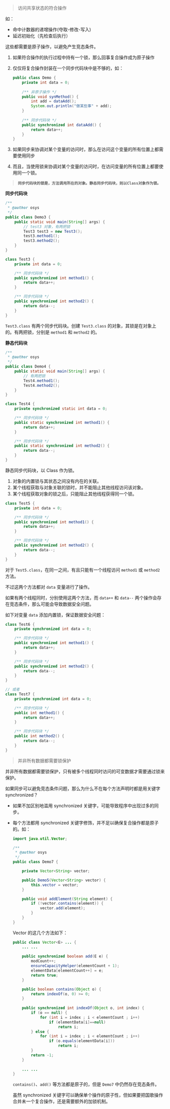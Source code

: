 > 访问共享状态的符合操作

如：

* 命中计数器的递增操作(夺取-修改-写入)
* 延迟初始化（先检查后执行）

这些都需要是原子操作，以避免产生竞态条件。

1. 如果符合操作的执行过程中持有一个锁，那么回事复合操作成为原子操作

2. 仅仅将复合操作封装在一个同步代码块中是不够的，如：

   ```java
   public class Demo {
       private int data = 0;
       
       /** 非原子操作 */
       public void synMethod() {
           int add = dataAdd();
           System.out.println("做某些事" + add);
       }
       
       /** 同步代码块 */
       public synchronized int dataAdd() {
           return data++;
       }
   }
   ```

3. 如果同步来协调对某个变量的访问时，那么在访问这个变量的所有位置上都需要使用同步

4. 而且，当使用锁来协调对某个变量的访问时，在访问变量的所有位置上都要使用同一个锁。



> **`同步代码块的锁是，方法调用所在的对象。静态同步代码块，则以Class对象作为锁。`**

**同步代码块**

```java
/**
 * @author osys
 */
public class Demo3 {
    public static void main(String[] args) {
        // test3 对象，有两把锁
        Test3 test3 = new Test3();
        test3.method1();
        test3.method2();
    }
}

class Test3 {
    private int data = 0;

    /** 同步代码块 */
    public synchronized int method1() {
        return data++;
    }

    /** 同步代码块 */
    public synchronized int method2() {
        return data--;
    }
}
```

`Test3.class` 有两个同步代码块。创建 `Test3.class` 的对象，其锁是在对象上的。有两把锁，分别是 `method1` 和 `method2` 的。

**静态代码块**

```java
/**
 * @author osys
 */
public class Demo4 {
    public static void main(String[] args) {
        // 有两把锁
        Test4.method1();
        Test4.method2();
    }
}

class Test4 {
    private synchronized static int data = 0;

    /** 同步代码块 */
    public static synchronized int method1() {
        return data++;
    }

    /** 同步代码块 */
    public static synchronized int method2() {
        return data--;
    }
}
```

静态同步代码块，以 Class 作为锁。

1. 对象的内置锁与其状态之间没有内在的关联。
2. 某个线程获取与对象关联的锁时，并不能阻止其他线程访问该对象。
3. 某个线程获取对象的锁之后，只能阻止其他线程获得同一个锁。

```java
class Test5 {
    private int data = 0;

    /** 同步代码块 */
    public synchronized int method1() {
        return data++;
    }

    /** 同步代码块 */
    public synchronized int method2() {
        return data--;
    }
}
```

对于 `Test5.class`，在同一之间，有且只能有一个线程访问 `method1` 或 `method2` 方法。

不过这两个方法都对 `data` 变量进行了操作。

如果有两个线程同时，分别使用这两个方法，而 `data++` 和 `data--` 两个操作会存在竞态条件，那么可能会导致数据安全问题。

如下对变量 `data` 添加内置锁，保证数据安全问题：

```java
class Test6 {
    private synchronized int data = 0;

    /** 同步代码块 */
    public synchronized int method1() {
        return data++;
    }

    /** 同步代码块 */
    public synchronized int method2() {
        return data--;
    }
}

// 或者 
class Test7 {
    private synchronized int data = 0;

    /** 同步代码块 */
    public int method1() {
        return data++;
    }

    /** 同步代码块 */
    public int method2() {
        return data--;
    }
}
```



> 并非所有数据都需要锁保护

并非所有数据都需要锁保护，只有被多个线程同时访问的可变数据才需要通过锁来保护。

如果同步可以避免竞态条件问题，那么为什么不在每个方法声明时都是用关键字 synchronized？

* 如果不加区别地滥用 synchronized 关键字，可能导致程序中出现过多的同步。

* 每个方法都用 synchronized 关键字修饰，并不足以确保复合操作都是原子的。如：

  ```java
  import java.util.Vector;
  
  /**
   * @author osys
   */
  public class Demo7 {
  
      private Vector<String> vector;
  
      public Demo5(Vector<String> vector) {
          this.vector = vector;
      }
  
      public void addElement(String element) {
          if (!vector.contains(element)) {
              vector.add(element);
          }
      }
  }
  ```

  Vector 的这几个方法如下：

  ```java
  public class Vector<E> ... {
      ... ...
      
      public synchronized boolean add(E e) {
          modCount++;
          ensureCapacityHelper(elementCount + 1);
          elementData[elementCount++] = e;
          return true;
      }
  
      public boolean contains(Object o) {
          return indexOf(o, 0) >= 0;
      }
      
      public synchronized int indexOf(Object o, int index) {
          if (o == null) {
              for (int i = index ; i < elementCount ; i++)
                  if (elementData[i]==null)
                      return i;
          } else {
              for (int i = index ; i < elementCount ; i++)
                  if (o.equals(elementData[i]))
                      return i;
          }
          return -1;
      }
      
      ... ...
  }
  ```

  `contains()`、`add()` 等方法都是原子的，但是 `Demo7` 中仍然存在竞态条件。

  虽然 synchronized 关键字可以确保单个操作的原子性，但如果要把国歌操作合并未一个复合操作，还是需要额外的加锁机制。



